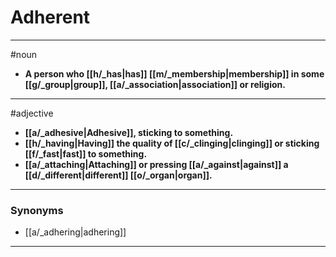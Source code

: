 # Adherent
---
#noun
- **A person who [[h/_has|has]] [[m/_membership|membership]] in some [[g/_group|group]], [[a/_association|association]] or religion.**
---
#adjective
- **[[a/_adhesive|Adhesive]], sticking to something.**
- **[[h/_having|Having]] the quality of [[c/_clinging|clinging]] or sticking [[f/_fast|fast]] to something.**
- **[[a/_attaching|Attaching]] or pressing [[a/_against|against]] a [[d/_different|different]] [[o/_organ|organ]].**
---
### Synonyms
- [[a/_adhering|adhering]]
---
